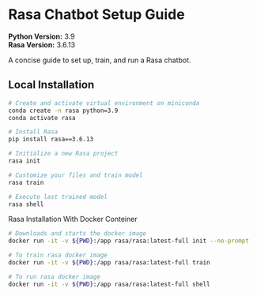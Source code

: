 # Rasa Chatbot Setup Guide

**Python Version:** 3.9  
**Rasa Version:** 3.6.13

A concise guide to set up, train, and run a Rasa chatbot.

## Local Installation

```bash
# Create and activate virtual environment on miniconda 
conda create -n rasa python=3.9
conda activate rasa

# Install Rasa
pip install rasa==3.6.13

# Initialize a new Rasa project
rasa init

# Customize your files and train model
rasa train

# Execute last trained model
rasa shell
```

Rasa Installation With Docker Conteiner

```bash
# Downloads and starts the docker image
docker run -it -v ${PWD}:/app rasa/rasa:latest-full init --no-prompt

# To train rasa docker image
docker run -it -v ${PWD}:/app rasa/rasa:latest-full train

# To run rasa docker image
docker run -it -v ${PWD}:/app rasa/rasa:latest-full shell
```



